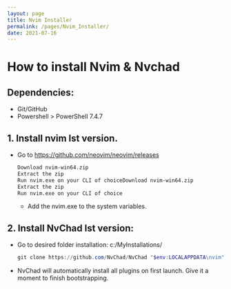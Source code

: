 ```yaml
---
layout: page
title: Nvim Installer
permalink: /pages/Nvim_Installer/
date: 2021-07-16
---
```


# How to install Nvim & Nvchad

## Dependencies:

 - Git/GitHub
 - Powershell > PowerShell 7.4.7

## 1. Install nvim lst version.

- Go to https://github.com/neovim/neovim/releases

    ```txt
    Download nvim-win64.zip
    Extract the zip
    Run nvim.exe on your CLI of choiceDownload nvim-win64.zip
    Extract the zip
    Run nvim.exe on your CLI of choice
    ```
    - Add the nvim.exe to the system variables.

## 2. Install NvChad lst version:

- Go to desired folder installation: c:/MyInstallations/

    ```ps1
    git clone https://github.com/NvChad/NvChad "$env:LOCALAPPDATA\nvim" --depth 1
    ```

- NvChad will automatically install all plugins on first launch. Give it a moment to finish bootstrapping.


